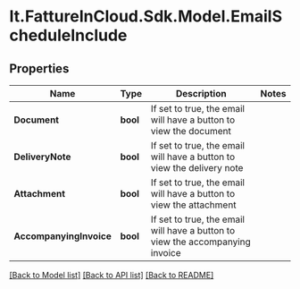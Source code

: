 # It.FattureInCloud.Sdk.Model.EmailScheduleInclude

## Properties

Name | Type | Description | Notes
------------ | ------------- | ------------- | -------------
**Document** | **bool** | If set to true, the email will have a button to view the document | 
**DeliveryNote** | **bool** | If set to true, the email will have a button to view the delivery note | 
**Attachment** | **bool** | If set to true, the email will have a button to view the attachment | 
**AccompanyingInvoice** | **bool** | If set to true, the email will have a button to view the accompanying invoice | 

[[Back to Model list]](../README.md#documentation-for-models) [[Back to API list]](../README.md#documentation-for-api-endpoints) [[Back to README]](../README.md)

